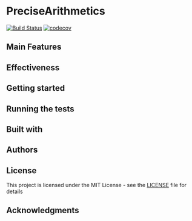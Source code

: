 # PreciseArithmetics

[![Build Status](https://travis-ci.com/aalekseevx/PreciseArithmetics.svg?token=VgQCDzgj2tvEZzsbCvyo&branch=master)](https://travis-ci.com/aalekseevx/PreciseArithmetics)
[![codecov](https://codecov.io/gh/aalekseevx/PreciseArithmetics/branch/master/graph/badge.svg?token=LDIrrSTW8p)](https://codecov.io/gh/aalekseevx/PreciseArithmetics)

## Main Features

## Effectiveness
 
## Getting started

## Running the tests

## Built with

## Authors

## License

This project is licensed under the MIT License - see the [LICENSE](LICENSE) file for details

## Acknowledgments